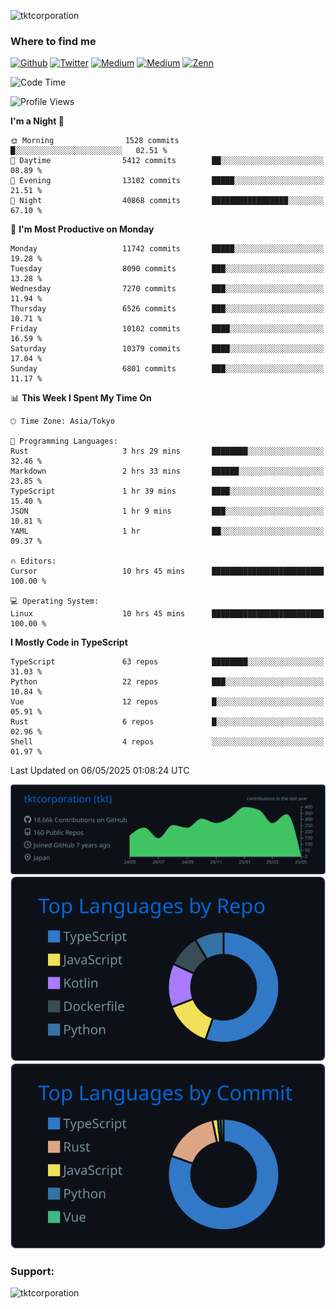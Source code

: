 <p align="left"> <img src="https://komarev.com/ghpvc/?username=tktcorporation&label=Profile%20views&color=0e75b6&style=flat" alt="tktcorporation" /> </p>

<h3>Where to find me</h3>
<p>
<a href="https://github.com/tktcorporation" target="_blank"><img alt="Github" src="https://img.shields.io/badge/GitHub-%2312100E.svg?&style=for-the-badge&logo=Github&logoColor=white" /></a>
<a href="https://twitter.com/tktcorporation" target="_blank"><img alt="Twitter" src="https://img.shields.io/badge/twitter-%231DA1F2.svg?&style=for-the-badge&logo=twitter&logoColor=white" /></a>
<a href="https://www.linkedin.com/in/tktcorporation" target="_blank"><img alt="Medium" src="https://img.shields.io/badge/linkdin-0a66c2.svg?&style=for-the-badge&logo=linkedin&logoColor=white" /></a>
<a href="https://qiita.com/tktcorporation" target="_blank"><img alt="Medium" src="https://img.shields.io/badge/qiita-55C500.svg?&style=for-the-badge&logo=qiita&logoColor=white" /></a>
<a href="https://zenn.dev/tktcorporation" target="_blank"><img alt="Zenn" src="https://img.shields.io/badge/Zenn-3EA8FF.svg?&style=for-the-badge&logo=Zenn&logoColor=white" /></a>
</p>
  
<!--START_SECTION:waka-->
![Code Time](http://img.shields.io/badge/Code%20Time-2%2C344%20hrs%2028%20mins-blue)

![Profile Views](http://img.shields.io/badge/Profile%20Views-0-blue)

**I'm a Night 🦉** 

```text
🌞 Morning                1528 commits        █░░░░░░░░░░░░░░░░░░░░░░░░   02.51 % 
🌆 Daytime                5412 commits        ██░░░░░░░░░░░░░░░░░░░░░░░   08.89 % 
🌃 Evening                13102 commits       █████░░░░░░░░░░░░░░░░░░░░   21.51 % 
🌙 Night                  40868 commits       █████████████████░░░░░░░░   67.10 % 
```
📅 **I'm Most Productive on Monday** 

```text
Monday                   11742 commits       █████░░░░░░░░░░░░░░░░░░░░   19.28 % 
Tuesday                  8090 commits        ███░░░░░░░░░░░░░░░░░░░░░░   13.28 % 
Wednesday                7270 commits        ███░░░░░░░░░░░░░░░░░░░░░░   11.94 % 
Thursday                 6526 commits        ███░░░░░░░░░░░░░░░░░░░░░░   10.71 % 
Friday                   10102 commits       ████░░░░░░░░░░░░░░░░░░░░░   16.59 % 
Saturday                 10379 commits       ████░░░░░░░░░░░░░░░░░░░░░   17.04 % 
Sunday                   6801 commits        ███░░░░░░░░░░░░░░░░░░░░░░   11.17 % 
```


📊 **This Week I Spent My Time On** 

```text
🕑︎ Time Zone: Asia/Tokyo

💬 Programming Languages: 
Rust                     3 hrs 29 mins       ████████░░░░░░░░░░░░░░░░░   32.46 % 
Markdown                 2 hrs 33 mins       ██████░░░░░░░░░░░░░░░░░░░   23.85 % 
TypeScript               1 hr 39 mins        ████░░░░░░░░░░░░░░░░░░░░░   15.40 % 
JSON                     1 hr 9 mins         ███░░░░░░░░░░░░░░░░░░░░░░   10.81 % 
YAML                     1 hr                ██░░░░░░░░░░░░░░░░░░░░░░░   09.37 % 

🔥 Editors: 
Cursor                   10 hrs 45 mins      █████████████████████████   100.00 % 

💻 Operating System: 
Linux                    10 hrs 45 mins      █████████████████████████   100.00 % 
```

**I Mostly Code in TypeScript** 

```text
TypeScript               63 repos            ████████░░░░░░░░░░░░░░░░░   31.03 % 
Python                   22 repos            ███░░░░░░░░░░░░░░░░░░░░░░   10.84 % 
Vue                      12 repos            █░░░░░░░░░░░░░░░░░░░░░░░░   05.91 % 
Rust                     6 repos             █░░░░░░░░░░░░░░░░░░░░░░░░   02.96 % 
Shell                    4 repos             ░░░░░░░░░░░░░░░░░░░░░░░░░   01.97 % 
```




 Last Updated on 06/05/2025 01:08:24 UTC
<!--END_SECTION:waka-->

[![](https://raw.githubusercontent.com/tktcorporation/tktcorporation/master/profile-summary-card-output/github_dark/0-profile-details.svg)](https://github.com/vn7n24fzkq/github-profile-summary-cards)
[![](https://raw.githubusercontent.com/tktcorporation/tktcorporation/master/profile-summary-card-output/github_dark/1-repos-per-language.svg)](https://github.com/vn7n24fzkq/github-profile-summary-cards) [![](https://raw.githubusercontent.com/tktcorporation/tktcorporation/master/profile-summary-card-output/github_dark/2-most-commit-language.svg)](https://github.com/vn7n24fzkq/github-profile-summary-cards)

<h3 align="left">Support:</h3>
<p><a href="https://www.buymeacoffee.com/tktcorporation"> <img align="left" src="https://cdn.buymeacoffee.com/buttons/v2/default-yellow.png" height="50" width="210" alt="tktcorporation" /></a></p><br><br>
